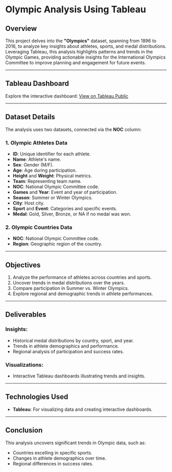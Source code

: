 # Olympic Analysis Using Tableau

## **Overview**
This project delves into the **"Olympics"** dataset, spanning from 1896 to 2016, to analyze key insights about athletes, sports, and medal distributions. Leveraging Tableau, this analysis highlights patterns and trends in the Olympic Games, providing actionable insights for the International Olympics Committee to improve planning and engagement for future events.

---

## **Tableau Dashboard**
Explore the interactive dashboard: [View on Tableau Public](https://public.tableau.com/app/profile/nisha.rathod6228/viz/Olympic-Dashboardanalysis/Dashboard1)

---

## **Dataset Details**
The analysis uses two datasets, connected via the **NOC** column:

### **1. Olympic Athletes Data**
- **ID**: Unique identifier for each athlete.
- **Name**: Athlete's name.
- **Sex**: Gender (M/F).
- **Age**: Age during participation.
- **Height** and **Weight**: Physical metrics.
- **Team**: Representing team name.
- **NOC**: National Olympic Committee code.
- **Games** and **Year**: Event and year of participation.
- **Season**: Summer or Winter Olympics.
- **City**: Host city.
- **Sport** and **Event**: Categories and specific events.
- **Medal**: Gold, Silver, Bronze, or NA if no medal was won.

### **2. Olympic Countries Data**
- **NOC**: National Olympic Committee code.
- **Region**: Geographic region of the country.

---

## **Objectives**
1. Analyze the performance of athletes across countries and sports.
2. Uncover trends in medal distributions over the years.
3. Compare participation in Summer vs. Winter Olympics.
4. Explore regional and demographic trends in athlete performances.

---

## **Deliverables**
### **Insights**:
- Historical medal distributions by country, sport, and year.
- Trends in athlete demographics and performance.
- Regional analysis of participation and success rates.

### **Visualizations**:
- Interactive Tableau dashboards illustrating trends and insights.

---

## **Technologies Used**
- **Tableau**: For visualizing data and creating interactive dashboards.
---

## **Conclusion**
This analysis uncovers significant trends in Olympic data, such as:
- Countries excelling in specific sports.
- Changes in athlete demographics over time.
- Regional differences in success rates.

